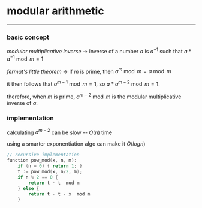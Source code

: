 # modular arithmetic

---

### basic concept

*modular multiplicative inverse* -> inverse of a number $a$ is $a^{-1}$ such
that $a*a^{-1} \bmod m = 1$

*fermat's little theorem* -> if $m$ is prime, then $a^m \bmod m = a \bmod m$

it then follows that $a^{m-1} \bmod m = 1$,	so $a * a^{m - 2} \bmod m = 1$.

therefore, when $m$ is prime, $a^{m-2} \bmod m$ is the modular multiplicative
inverse of $a$.

### implementation

calculating $a^{m-2}$ can be slow -- $O(n)$ time

using a smarter exponentiation algo can make it $O(log n)$

```cpp
// recursive implementation
function pow_mod(x, n, m):
    if (n = 0) { return 1; }
    t := pow_mod(x, n/2, m);
    if n % 2 == 0 {
        return t · t  mod m
    } else {
        return t · t · x  mod m
    }
```
